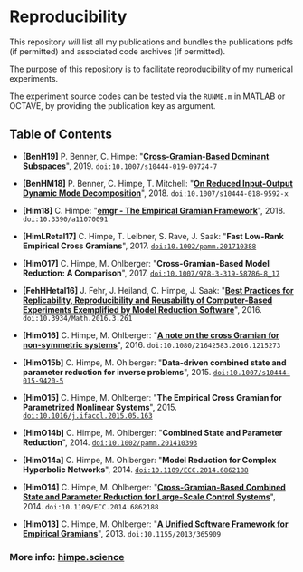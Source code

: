 # Reproducibility

This repository _will_ list all my publications and bundles the publications pdfs (if permitted) and associated code archives (if permitted).

The purpose of this repository is to facilitate reproducibility of my numerical experiments.

The experiment source codes can be tested via the `RUNME.m` in MATLAB or OCTAVE, by providing the publication key as argument.

## Table of Contents

* **[BenH19]** P. Benner, C. Himpe: "[**Cross-Gramian-Based Dominant Subspaces**](BenH19.pdf)", 2019. `doi:10.1007/s10444-019-09724-7`

* **[BenHM18]** P. Benner, C. Himpe, T. Mitchell: "[**On Reduced Input-Output Dynamic Mode Decomposition**](BenHM18.pdf)", 2018. `doi:10.1007/s10444-018-9592-x`

* **[Him18]** C. Himpe: "[**emgr - The Empirical Gramian Framework**](Him18.pdf)", 2018. `doi:10.3390/a11070091`

* **[HimLRetal17]** C. Himpe, T. Leibner, S. Rave, J. Saak: "**Fast Low-Rank Empirical Cross Gramians**", 2017. [`doi:10.1002/pamm.201710388`](https://doi.org/10.1002/pamm.201710388)

* **[HimO17]** C. Himpe, M. Ohlberger: "**Cross-Gramian-Based Model Reduction: A Comparison**", 2017. [`doi:10.1007/978-3-319-58786-8_17`](https://doi.org/10.1007/978-3-319-58786-8_17)

* **[FehHHetal16]** J. Fehr, J. Heiland, C. Himpe, J. Saak: "[**Best Practices for Replicability, Reproducibility and Reusability of Computer-Based Experiments Exemplified by Model Reduction Software**](FehHHetal16.pdf)", 2016. `doi:10.3934/Math.2016.3.261`
* **[HimO16]** C. Himpe, M. Ohlberger: "[**A note on the cross Gramian for non-symmetric systems**](HimO16.pdf)", 2016. `doi:10.1080/21642583.2016.1215273`
* **[HimO15b]** C. Himpe, M. Ohlberger: "**Data-driven combined state and parameter reduction for inverse problems**", 2015. [`doi:10.1007/s10444-015-9420-5`](https://doi.org/10.1007/s10444-015-9420-5)

* **[HimO15]** C. Himpe, M. Ohlberger: "**The Empirical Cross Gramian for Parametrized Nonlinear Systems**", 2015. [`doi:10.1016/j.ifacol.2015.05.163`](https://doi.org/10.1016/j.ifacol.2015.05.163)
* **[HimO14b]** C. Himpe, M. Ohlberger: "**Combined State and Parameter Reduction**", 2014. [`doi:10.1002/pamm.201410393`](https://doi.org/10.1002/pamm.201410393)
* **[HimO14a]** C. Himpe, M. Ohlberger: "**Model Reduction for Complex Hyperbolic Networks**", 2014. [`doi:10.1109/ECC.2014.6862188`](https://doi.org/10.1109/ECC.2014.6862188)
* **[HimO14]** C. Himpe, M. Ohlberger: "[**Cross-Gramian-Based Combined State and Parameter Reduction for Large-Scale Control Systems**](HimO14.pdf)", 2014. `doi:10.1109/ECC.2014.6862188`
* **[HimO13]** C. Himpe, M. Ohlberger: "[**A Unified Software Framework for Empirical Gramians**](HimO13.pdf)", 2013. `doi:10.1155/2013/365909`	

### More info: [himpe.science](https://himpe.science)
